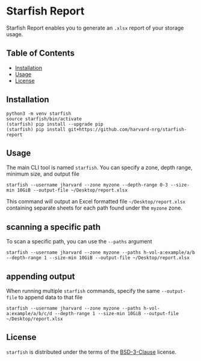 # Starfish Report

Starfish Report enables you to generate an `.xlsx` report of your 
storage usage.

## Table of Contents

- [Installation](#installation)
- [Usage](#usage)
- [License](#license)

## Installation

```console
python3 -m venv starfish
source starfish/bin/activate
(starfish) pip install --upgrade pip
(starfish) pip install git+https://github.com/harvard-nrg/starfish-report
```

## Usage
The main CLI tool is named `starfish`. You can specify a zone, depth range, minimum size, and output file

```console
starfish --username jharvard --zone myzone --depth-range 0-3 --size-min 10GiB --output-file ~/Desktop/report.xlsx
```

This command will output an Excel formatted file `~/Desktop/report.xlsx` containing separate sheets for each path found under the `myzone` zone.

## scanning a specific path

To scan a specific path, you can use the `--paths` argument

```console
starfish --username jharvard --zone myzone --paths h-vol-a:example/a/b --depth-range 1 --size-min 10GiB --output-file ~/Desktop/report.xlsx
```

## appending output

When running multiple `starfish` commands, specify the same `--output-file` to append data to that file

```console
starfish --username jharvard --zone myzone --paths h-vol-a:example/a/b/c/d --depth-range 1 --size-min 10GiB --output-file ~/Desktop/report.xlsx
```

## License

`starfish` is distributed under the terms of the [BSD-3-Clause](https://spdx.org/licenses/BSD-3-Clause.html) license.

